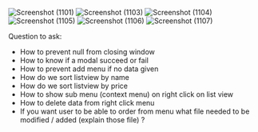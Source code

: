 ![Screenshot (1101)](https://user-images.githubusercontent.com/71547739/179808661-2d55d975-e232-4578-80c4-02df6f31a24c.png)
![Screenshot (1103)](https://user-images.githubusercontent.com/71547739/179808666-b1b6b8c6-682f-430c-a3ac-e05ca1a90b6c.png)
![Screenshot (1104)](https://user-images.githubusercontent.com/71547739/179808669-bb9baaad-811a-49f9-9b01-b35f6f8d28d7.png)
![Screenshot (1105)](https://user-images.githubusercontent.com/71547739/179808672-65e21b61-cfb6-44b1-a40e-cad536a4f6c6.png)
![Screenshot (1106)](https://user-images.githubusercontent.com/71547739/179808673-7df9b81c-0c93-475f-8062-80ba0fe4e75b.png)
![Screenshot (1107)](https://user-images.githubusercontent.com/71547739/179808675-d27cc2f1-2548-42d9-be77-9bf3f07e6d5a.png)

Question to ask:
* How to prevent null from closing window
* How to know if a modal succeed or fail
* How to prevent add menu if no data given
* How do we sort listview by name
* How do we sort listview by price
* How to show sub menu (context menu) on right click on list view
* How to delete data from right click menu
* If you want user to be able to order from menu what file needed to be modified / added (explain those file) ? 
